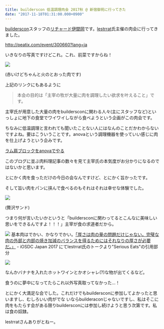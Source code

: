 ```yaml
---
title: builderscon 低温調理肉会 2017秋 @ 新宿御苑に行ってきた
date: "2017-11-18T01:31:00.000+0900"
---
```


[builderscon](https://builderscon.io/)スタッフの[リチャード伊間岡](https://github.com/richardimaoka)です。[lestrrat](https://twitter.com/lestrrat)氏主催の肉会に行ってきました。

http://peatix.com/event/300660?lang=ja

いきなりの写真ですけどこれ。これ、前菜ですからね！

![](/images/20171118/20171118171222.png)

(赤いけどちゃんと火のとおった肉です)

上記のリンクにもあるように

> 本会の目的は「主宰の牧が大量に肉を調理したい欲求を叶えること」です。

主宰氏が用意した大量の肉をbuildersconに関わる人々(主にスタッフなど)といっしょに地下の食堂でワイワイしながら食べようという企画がこの肉会です。

ちなみに低温調理と言われても聞いたことない人にはなんのことだかわからないですよね。要はこういうことです。anovaという調理機器を使っていい感じに肉を仕上げようという企みです。

[ラム肩ブロックをanovaでやる](https://medium.com/makisanch/%E3%83%A9%E3%83%A0%E8%82%A9%E3%83%96%E3%83%AD%E3%83%83%E3%82%AF%E3%82%92anova%E3%81%A7%E3%82%84%E3%82%8B-b932a942ca7e)

このブログに並ぶ肉料理記事の数々を見て主宰氏の本気度がお分かりになるのではないかと思います。

とにかく肉を食っただけの今日の会なんですけど、とにかく旨かったです。

そして旨い肉をパンに挟んで食べるのもそれはそれは幸せな体験でした。

![](/images/20171118/20171118173250.png)

(贅沢サンド)

つまり何が言いたいかというと「buildersconに関わってるとこんなに美味しい思いをできるんですよ！！！」主宰が食の求道者だから。

![](/images/20171118/20171118173514.png)
基本肉はでかい、かなりでかい。[「厚さは肉の量の問題だけじゃない。完璧な肉の外部と内部の焼き加減のバランスを得るためにはそれなりの厚さが必要だ。」](https://www.youtube.com/watch?v=PRkzeLZ1kDo) - iOSDC Japan 2017 にてlestrrat氏のトークより"Serious Eats"の引用部分



![](/images/20171118/20171118173637.png)

なんかバナナを入れたホットワインとかオシャレ(?)な物が出てくるなど。

食うのに夢中になってたらこれ以外写真取ってなかった…！

とにかく大満足な会でした。これだけでもbuildersconに参加してよかったと思いますし、むしろいい肉がでな
いならbuilderaconじゃないですし、私はそこに肉をもたらす会がある限りbuildersconには参加し続けようと思う次第です。私は食の奴隷。

lestrratさんありがとねー。
